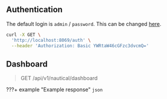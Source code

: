 <!-- https://blueswen.github.io/mkdocs-swagger-ui-tag/ -->

## Authentication

The default login is `admin` / `password`.
This can be changed [here](./arguments.md/#api-username-and-password).

```bash
curl -X GET \
  'http://localhost:8069/auth' \
  --header 'Authorization: Basic YWRtaW46cGFzc3dvcmQ='
```

## Dashboard
> GET
> /api/v1/nautical/dashboard

???+ example "Example response"
    ```json
    ```